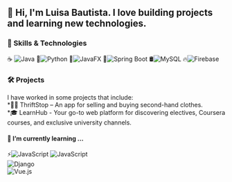 ## 👋 Hi, I'm Luisa Bautista. I love building projects and learning new technologies.
### 🚀 Skills & Technologies
☕ ![Java](https://img.shields.io/badge/Java-ED8B00?style=for-the-badge&logo=java&logoColor=white)
🐍![Python](https://img.shields.io/badge/Python-3776AB?style=for-the-badge&logo=python&logoColor=white)
🎨![JavaFX](https://img.shields.io/badge/JavaFX-0095D5?style=for-the-badge&logo=java&logoColor=white)
🍃![Spring Boot](https://img.shields.io/badge/Spring_Boot-6DB33F?style=for-the-badge&logo=spring-boot&logoColor=white)
🛢️![MySQL](https://img.shields.io/badge/MySQL-4479A1?style=for-the-badge&logo=mysql&logoColor=white)
🔥![Firebase](https://img.shields.io/badge/Firebase-FFCA28?style=for-the-badge&logo=firebase&logoColor=black)

### 🛠️ Projects
I have worked in some projects that include:  
  *👚👖 ThriftStop – An app for selling and buying second-hand clothes.  
  *🎓 LearnHub - Your go-to web platform for discovering electives, Coursera courses, and exclusive university channels.
  
#### 🌱 I’m currently learning ...
⚡![JavaScript](https://img.shields.io/badge/JavaScript-F7DF1E?style=for-the-badge&logo=javascript&logoColor=black)
![JavaScript](https://img.shields.io/badge/JavaScript-F7DF1E?style=for-the-badge&logo=javascript&logoColor=black)  
![Django](https://img.shields.io/badge/Django-092E20?style=for-the-badge&logo=django&logoColor=white)  
![Vue.js](https://img.shields.io/badge/Vue.js-4FC08D?style=for-the-badge&logo=vue.js&logoColor=white)
<!--
**mbautistaa02/mbautistaa02** is a ✨ _special_ ✨ repository because its `README.md` (this file) appears on your GitHub profile.

Here are some ideas to get you started:

- 🔭 I’m currently working on ...
- 🌱 I’m currently learning ...
- 👯 I’m looking to collaborate on ...
- 🤔 I’m looking for help with ...
- 💬 Ask me about ...
- 📫 How to reach me: ...
- 😄 Pronouns: ...
- ⚡ Fun fact: ...
-->
